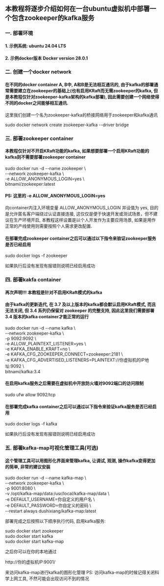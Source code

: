 ## 本教程将逐步介绍如何在一台ubuntu虚拟机中部署一个包含zookeeper的kafka服务

### 一. 部署环境
#### 1. 示例系统: ubuntu 24.04 LTS
#### 2. 示例docker版本 Docker version 28.0.1

### 二. 创建一个docker network
#### 在不同的docker container A, B中, A和B是无法相互通讯的, 由于kafka的部署通常需要建立在zookeeper的基础上(也有启用KRaft而无需zookeeper的kafka, 但是本教程仅针对zookeeper-kafka架构的kafka部署), 因此需要创建一个网络使得不同的docker之间能够相互通讯.

这里我们创建一个名为zookeeper-kafka的桥接网络用于zookeeper和kafka通讯

sudo docker network create zookeeper-kafka --driver bridge 

### 三. 部署zookeeper container
#### 本教程仅针对不开启KRaft功能的kafka, 如果想要部署一个启用KRaft功能的kafka则不需要部署zookeeper container

sudo docker run -d --name zookeeper &#92; \
--network zookeeper-kafka &#92; \
-e ALLOW_ANONYMOUS_LOGIN=yes &#92; \
bitnami/zookeeper:latest

#### PS: 这里的 -e ALLOW_ANONYMOUS_LOGIN=yes 
向container内注入环境变量 ALLOW_ANONYMOUS_LOGIN 并设值为 yes, 目的是允许匿名客户端绕过认证直接连接, 这仅仅是便于快速开发或测试场景，但不建议在生产环境开启, 本教程这样设置是以个人开发作为主要应用场景, 如果是用作正常的产线使用则需要按照个人需求更改配置.

#### 在部署完成zookeeper container之后可以通过以下指令来验证zookeeper服务是否已经启用

sudo docker logs -f zookeeper

如果执行后没有发现有报错则说明已经启用成功

### 四. 部署kakfa container
#### 再次声明!!! 本教程是针对不启用KRaft模式的kafka
#### 由于kafka的更新迭代, 在 3.7 及以上版本的kafka都会默认启用KRaft模式, 而且无法关闭, 但 3.4 系列仍保留对 zookeeper 的完整支持, 因此这里我们需要部署 3.4 版本的kafka container才能正常的运行

sudo docker run -d --name kafka &#92; \
--network zookeeper-kafka &#92; \
-p 9092:9092 &#92; \
-e ALLOW_PLAINTEXT_LISTENER=yes &#92; \
-e KAFKA_ENABLE_KRAFT=no &#92; \
-e KAFKA_CFG_ZOOKEEPER_CONNECT=zookeeper:2181 &#92; \
-e KAFKA_CFG_ADVERTISED_LISTENERS=PLAINTEXT://你虚拟机的IP地址:9092 &#92; \
bitnami/kafka:3.4

#### 在启用kafka服务之后需要在虚拟机中开放防火墙对9092端口的访问限制

sudo ufw allow 9092/tcp

#### 在部署完成kafka container之后可以通过以下指令来验证kafka服务是否已经启用

sudo docker logs -f kafka

如果执行后没有发现有报错则说明已经启用成功

### 五. 部署kafka-map可视化管理工具(可选)
#### 这个管理工具可以用图形化界面来管理kafka, 让调试, 观测, 操作kafka变得更加的简单, 非常的建议安装

sudo docker run -d --name kafka-map &#92; \
--network zookeeper-kafka &#92; \
-p 9001:8080 &#92; \
-v /opt/kafka-map/data:/usr/local/kafka-map/data &#92; \
-e DEFAULT_USERNAME=你自定义的用户名 &#92; \
-e DEFAULT_PASSWORD=你自定义的密码 &#92; \
--restart always dushixiang/kafka-map:latest


部署完成之后按照以下顺序执行代码, 启用kafka服务:

sudo docker start zookeeper \
sudo docker start kafka \
sudo docker start kafka-map 

之后你可以在你的本地通过

http://你的虚拟机IP:9001/ 

来访问kafka-map进行kafka的图形化管理
PS: 访问kafka-map的时候记得关闭科学上网工具, 不然可能会出现访问不到的情况
